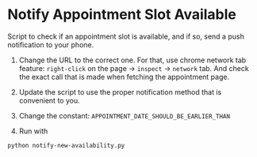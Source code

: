 # Notify Appointment Slot Available
Script to check if an appointment slot is available, and if so, send a push notification to your phone.

1. Change the URL to the correct one. For that, use chrome network tab feature: `right-click` on the page -> `inspect` -> `network` tab. And check the exact call that is made when fetching the appointment page.

2. Update the script to use the proper notification method that is convenient to you.

3. Change the constant: `APPOINTMENT_DATE_SHOULD_BE_EARLIER_THAN`


3. Run with

```
python notify-new-availability.py
```
